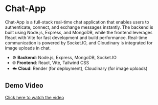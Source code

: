 # Chat-App

Chat-App is a full-stack real-time chat application that enables users to authenticate, connect, and exchange messages instantly. The backend is built using Node.js, Express, and MongoDB, while the frontend leverages React with Vite for fast development and build performance. Real-time communication is powered by Socket.IO, and Cloudinary is integrated for image uploads in chat.

- ⚙️ **Backend**: Node.js, Express, MongoDB, Socket.IO
- 🌐 **Frontend**: React, Vite, Tailwind CSS
- ☁️ **Cloud**: Render (for deployment), Cloudinary (for image uploads)

## Demo Video

[Click here to watch the video](https://youtu.be/AuPppk_QXL8)
